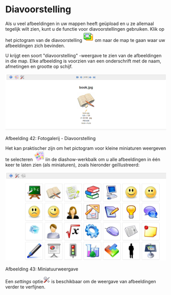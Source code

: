 # Diavoorstelling

Als u veel afbeeldingen in uw mappen heeft geüpload en u ze allemaal tegelijk wilt zien, kunt u de functie voor diavoorstellingen gebruiken. Klik op het pictogram van de diavoorstelling ![](../../.gitbook/assets/graphics126%20%283%29.png) om naar de map te gaan waar uw afbeeldingen zich bevinden.

U krijgt een soort "diavoorstelling" -weergave te zien van de afbeeldingen in die map. Elke afbeelding is voorzien van een onderschrift met de naam, afmetingen en grootte op schijf.

![](../../.gitbook/assets/images289%20%281%29.png)

Afbeelding 42: Fotogalerij - Diavoorstelling

Het kan praktischer zijn om het pictogram voor kleine miniaturen weergeven te selecteren ![](../../.gitbook/assets/graphics127%20%283%29.png) iin de diashow-werkbalk om u alle afbeeldingen in één keer te laten zien \(als miniaturen\), zoals hieronder geïllustreerd:

![](../../.gitbook/assets/images290%20%283%29.png)

Afbeelding 43: Miniatuurweergave

Een _settings_ optie![](../../.gitbook/assets/graphics345%20%283%29.png) is beschikbaar om de weergave van afbeeldingen verder te verfijnen.

